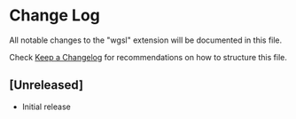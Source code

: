 # Change Log

All notable changes to the "wgsl" extension will be documented in this file.

Check [Keep a Changelog](http://keepachangelog.com/) for recommendations on how to structure this file.

## [Unreleased]

- Initial release